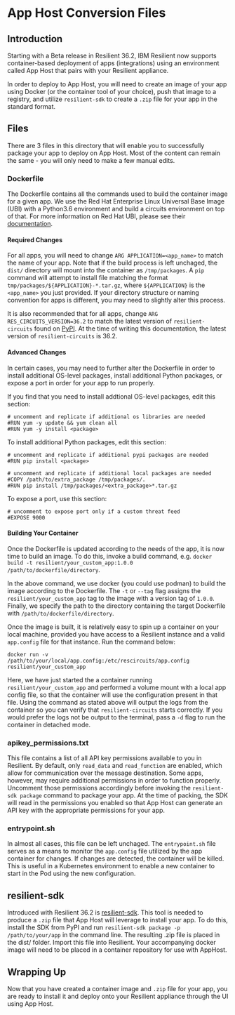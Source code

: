 # App Host Conversion Files

## Introduction

Starting with a Beta release in Resilient 36.2, IBM Resilient now supports container-based
deployment of apps (integrations) using an environment called App Host that pairs with your
Resilient appliance.

In order to deploy to App Host, you will need to create an image of your app using Docker
(or the container tool of your choice), push that image to a registry, and utilize
`resilient-sdk` to create a `.zip` file for your app in the standard format.


## Files

There are 3 files in this directory that will enable you to successfully package your app to deploy on App Host.
Most of the content can remain the same - you will only need to make a few manual edits.

### Dockerfile

The Dockerfile contains all the commands used to build the container image for a given app.
We use the Red Hat Enterprise Linux Universal Base Image (UBI) with a Python3.6 environment and build a circuits
environment on top of that. For more information on Red Hat UBI, please see their [documentation](https://developers.redhat.com/products/rhel/ubi/).

#### Required Changes

For all apps, you will need to change `ARG APPLICATION=<app_name>` to match the name of your
app. Note that if the build process is left unchaged, the `dist/` directory will mount into the container as `/tmp/packages`.
A `pip` command will attempt to install file matching the format `tmp/packages/${APPLICATION}-*.tar.gz`, where
`${APPLICATION}` is the `<app_name>` you just provided. If your directory structure or naming
convention for apps is different, you may need to slightly alter this process.

It is also recommended that for all apps, change `ARG RES_CIRCUITS_VERSION=36.2` to match
the latest version of `resilient-circuits` found on [PyPI](https://pypi.org/project/resilient-circuits/).
At the time of writing this documentation, the latest version of `resilient-circuits` is 36.2.

#### Advanced Changes

In certain cases, you may need to further alter the Dockerfile in order to install additional OS-level
packages, install additional Python packages, or expose a port in order for your app to run properly.

If you find that you need to install addtional OS-level packages, edit this section:
```
# uncomment and replicate if additional os libraries are needed
#RUN yum -y update && yum clean all
#RUN yum -y install <package>
```

To install additional Python packages, edit this section:
```
# uncomment and replicate if additional pypi packages are needed
#RUN pip install <package>

# uncomment and replicate if additional local packages are needed
#COPY /path/to/extra_package /tmp/packages/.
#RUN pip install /tmp/packages/<extra_package>*.tar.gz
```

To expose a port, use this section:
```
# uncomment to expose port only if a custom threat feed
#EXPOSE 9000
```

#### Building Your Container

Once the Dockerfile is updated according to the needs of the app, it is now time to build an image.
To do this, invoke a build command, e.g. `docker build -t resilient/your_custom_app:1.0.0 /path/to/dockerfile/directory`.

In the above command, we use docker (you could use podman) to build the image according to the Dockerfile.
The `-t` or `--tag` flag assigns the `resilient/your_custom_app` tag to the image with a version tag of `1.0.0`.
Finally, we specify the path to the directory containing the target Dockerfile with `/path/to/dockerfile/directory`.

Once the image is built, it is relatively easy to spin up a container on your local machine, provided you have access
to a Resilient instance and a valid `app.config` file for that instance. Run the command below:
```
docker run -v /path/to/your/local/app.config:/etc/rescircuits/app.config resilient/your_custom_app
```
Here, we have just started the a container running `resilient/your_custom_app` and performed a volume mount
with a local app config file, so that the container will use the configuration present in that file. Using the
command as stated above will output the logs from the container so you can verify that `resilient-circuits`
starts correctly. If you would prefer the logs not be output to the terminal, pass a `-d` flag to run the
container in detached mode.

### apikey_permissions.txt

This file contains a list of all API key permissions available to you in Resilient. By default, only
`read_data` and `read_function` are enabled, which allow for communication over the message destination.
Some apps, however, may require additional permissions in order to function properly. Uncomment those
permissions accordingly before invoking the `resilient-sdk package` command to package your app. At the time of
packing, the SDK will read in the permissions you enabled so that App Host can generate an API key with
the appropriate permissions for your app.

### entrypoint.sh

In almost all cases, this file can be left unchaged. The `entrypoint.sh` file serves as a means to monitor
the `app.config` file utilized by the app container for changes. If changes are detected, the container will be killed.
This is useful in a Kubernetes environment to enable a new container to start in the Pod using the new configuration.

## resilient-sdk

Introduced with Resilient 36.2 is [resilient-sdk](https://pypi.org/project/resilient-sdk/). This
tool is needed to produce a `.zip` file that App Host will leverage to install your app. To do this,
install the SDK from PyPI and run `resilient-sdk package -p /path/to/your/app` in the command line.
The resulting .zip file is placed in the dist/ folder. Import this file into Resilient. Your accompanying
docker image will need to be placed in a container repository for use with AppHost.

## Wrapping Up

Now that you have created a container image and `.zip` file for your app, you are ready
to install it and deploy onto your Resilient appliance through the UI using App Host.